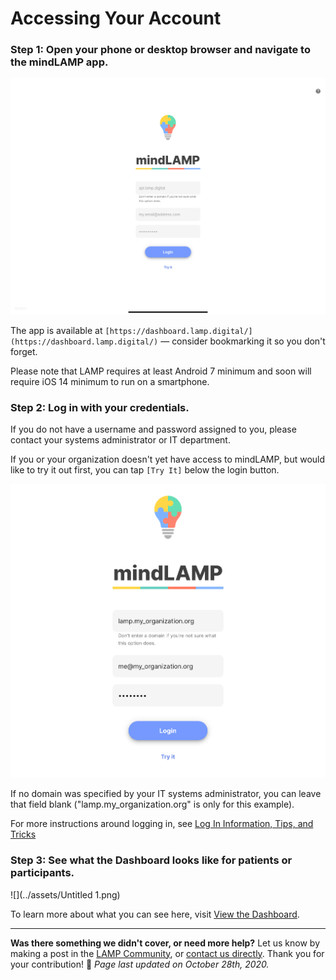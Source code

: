 # Accessing Your Account

### Step 1: Open your phone or desktop browser and navigate to the mindLAMP app.

![](../assets/login.png)

The app is available at `[https://dashboard.lamp.digital/](https://dashboard.lamp.digital/)` — consider bookmarking it so you don't forget.

Please note that LAMP requires at least Android 7 minimum and soon will require iOS 14 minimum to run on a smartphone.

### Step 2: Log in with your credentials.

If you do not have a username and password assigned to you, please contact your systems administrator or IT department.

If you or your organization doesn't yet have access to mindLAMP, but would like to try it out first, you can tap `[Try It]` below the login button.

![](../assets/Screen_Shot_2020-10-02_at_2.03.53_PM.png)

If no domain was specified by your IT systems administrator, you can leave that field blank ("lamp.my_organization.org" is only for this example).

For more instructions around logging in, see [Log In Information, Tips, and Tricks](Log%20In%20Information,%20Tips,%20and%20Tricks.md) 

### Step 3: See what the Dashboard looks like for patients or participants.

![](../assets/Untitled 1.png)

To learn more about what you can see here, visit [View the Dashboard](View%20the%20Dashboard.md).

---

**Was there something we didn't cover, or need more help?**
Let us know by making a post in the [LAMP Community](https://community.lamp.digital/), or [contact us directly](mailto:team@digitalpsych.org). Thank you for your contribution! 🌟
*Page last updated on October 28th, 2020.*